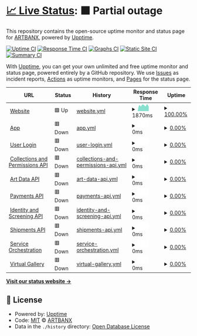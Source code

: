 # [📈 Live Status](https://status.artbanx.io): <!--live status--> **🟧 Partial outage**

This repository contains the open-source uptime monitor and status page for [ARTBANX](https://artbanx.io), powered by [Upptime](https://github.com/upptime/upptime).

[![Uptime CI](https://github.com/artbanx-monitoring/status-page/workflows/Uptime%20CI/badge.svg)](https://github.com/artbanx-monitoring/status-page/actions?query=workflow%3A%22Uptime+CI%22)
[![Response Time CI](https://github.com/artbanx-monitoring/status-page/workflows/Response%20Time%20CI/badge.svg)](https://github.com/artbanx-monitoring/status-page/actions?query=workflow%3A%22Response+Time+CI%22)
[![Graphs CI](https://github.com/artbanx-monitoring/status-page/workflows/Graphs%20CI/badge.svg)](https://github.com/artbanx-monitoring/status-page/actions?query=workflow%3A%22Graphs+CI%22)
[![Static Site CI](https://github.com/artbanx-monitoring/status-page/workflows/Static%20Site%20CI/badge.svg)](https://github.com/artbanx-monitoring/status-page/actions?query=workflow%3A%22Static+Site+CI%22)
[![Summary CI](https://github.com/artbanx-monitoring/status-page/workflows/Summary%20CI/badge.svg)](https://github.com/artbanx-monitoring/status-page/actions?query=workflow%3A%22Summary+CI%22)

With [Upptime](https://upptime.js.org), you can get your own unlimited and free uptime monitor and status page, powered entirely by a GitHub repository. We use [Issues](https://github.com/artbanx-monitoring/status-page/issues) as incident reports, [Actions](https://github.com/artbanx-monitoring/status-page/actions) as uptime monitors, and [Pages](https://status.artbanx.io) for the status page.

<!--start: status pages-->
<!-- This summary is generated by Upptime (https://github.com/upptime/upptime) -->
<!-- Do not edit this manually, your changes will be overwritten -->
<!-- prettier-ignore -->
| URL | Status | History | Response Time | Uptime |
| --- | ------ | ------- | ------------- | ------ |
| <img alt="" src="https://icons.duckduckgo.com/ip3/artbanx.io.ico" height="13"> [Website](https://artbanx.io) | 🟩 Up | [website.yml](https://github.com/artbanx-monitoring/status-page/commits/HEAD/history/website.yml) | <details><summary><img alt="Response time graph" src="./graphs/website/response-time-week.png" height="20"> 1870ms</summary><br><a href="https://status.artbanx.io/history/website"><img alt="Response time 1648" src="https://img.shields.io/endpoint?url=https%3A%2F%2Fraw.githubusercontent.com%2Fartbanx-monitoring%2Fstatus-page%2FHEAD%2Fapi%2Fwebsite%2Fresponse-time.json"></a><br><a href="https://status.artbanx.io/history/website"><img alt="24-hour response time 1464" src="https://img.shields.io/endpoint?url=https%3A%2F%2Fraw.githubusercontent.com%2Fartbanx-monitoring%2Fstatus-page%2FHEAD%2Fapi%2Fwebsite%2Fresponse-time-day.json"></a><br><a href="https://status.artbanx.io/history/website"><img alt="7-day response time 1870" src="https://img.shields.io/endpoint?url=https%3A%2F%2Fraw.githubusercontent.com%2Fartbanx-monitoring%2Fstatus-page%2FHEAD%2Fapi%2Fwebsite%2Fresponse-time-week.json"></a><br><a href="https://status.artbanx.io/history/website"><img alt="30-day response time 1829" src="https://img.shields.io/endpoint?url=https%3A%2F%2Fraw.githubusercontent.com%2Fartbanx-monitoring%2Fstatus-page%2FHEAD%2Fapi%2Fwebsite%2Fresponse-time-month.json"></a><br><a href="https://status.artbanx.io/history/website"><img alt="1-year response time 1852" src="https://img.shields.io/endpoint?url=https%3A%2F%2Fraw.githubusercontent.com%2Fartbanx-monitoring%2Fstatus-page%2FHEAD%2Fapi%2Fwebsite%2Fresponse-time-year.json"></a></details> | <details><summary><a href="https://status.artbanx.io/history/website">100.00%</a></summary><a href="https://status.artbanx.io/history/website"><img alt="All-time uptime 99.96%" src="https://img.shields.io/endpoint?url=https%3A%2F%2Fraw.githubusercontent.com%2Fartbanx-monitoring%2Fstatus-page%2FHEAD%2Fapi%2Fwebsite%2Fuptime.json"></a><br><a href="https://status.artbanx.io/history/website"><img alt="24-hour uptime 100.00%" src="https://img.shields.io/endpoint?url=https%3A%2F%2Fraw.githubusercontent.com%2Fartbanx-monitoring%2Fstatus-page%2FHEAD%2Fapi%2Fwebsite%2Fuptime-day.json"></a><br><a href="https://status.artbanx.io/history/website"><img alt="7-day uptime 100.00%" src="https://img.shields.io/endpoint?url=https%3A%2F%2Fraw.githubusercontent.com%2Fartbanx-monitoring%2Fstatus-page%2FHEAD%2Fapi%2Fwebsite%2Fuptime-week.json"></a><br><a href="https://status.artbanx.io/history/website"><img alt="30-day uptime 100.00%" src="https://img.shields.io/endpoint?url=https%3A%2F%2Fraw.githubusercontent.com%2Fartbanx-monitoring%2Fstatus-page%2FHEAD%2Fapi%2Fwebsite%2Fuptime-month.json"></a><br><a href="https://status.artbanx.io/history/website"><img alt="1-year uptime 99.92%" src="https://img.shields.io/endpoint?url=https%3A%2F%2Fraw.githubusercontent.com%2Fartbanx-monitoring%2Fstatus-page%2FHEAD%2Fapi%2Fwebsite%2Fuptime-year.json"></a></details>
| <img alt="" src="https://icons.duckduckgo.com/ip3/app.artbanx.io.ico" height="13"> [App](https://app.artbanx.io) | 🟥 Down | [app.yml](https://github.com/artbanx-monitoring/status-page/commits/HEAD/history/app.yml) | <details><summary><img alt="Response time graph" src="./graphs/app/response-time-week.png" height="20"> 0ms</summary><br><a href="https://status.artbanx.io/history/app"><img alt="Response time 692" src="https://img.shields.io/endpoint?url=https%3A%2F%2Fraw.githubusercontent.com%2Fartbanx-monitoring%2Fstatus-page%2FHEAD%2Fapi%2Fapp%2Fresponse-time.json"></a><br><a href="https://status.artbanx.io/history/app"><img alt="24-hour response time 0" src="https://img.shields.io/endpoint?url=https%3A%2F%2Fraw.githubusercontent.com%2Fartbanx-monitoring%2Fstatus-page%2FHEAD%2Fapi%2Fapp%2Fresponse-time-day.json"></a><br><a href="https://status.artbanx.io/history/app"><img alt="7-day response time 0" src="https://img.shields.io/endpoint?url=https%3A%2F%2Fraw.githubusercontent.com%2Fartbanx-monitoring%2Fstatus-page%2FHEAD%2Fapi%2Fapp%2Fresponse-time-week.json"></a><br><a href="https://status.artbanx.io/history/app"><img alt="30-day response time 0" src="https://img.shields.io/endpoint?url=https%3A%2F%2Fraw.githubusercontent.com%2Fartbanx-monitoring%2Fstatus-page%2FHEAD%2Fapi%2Fapp%2Fresponse-time-month.json"></a><br><a href="https://status.artbanx.io/history/app"><img alt="1-year response time 524" src="https://img.shields.io/endpoint?url=https%3A%2F%2Fraw.githubusercontent.com%2Fartbanx-monitoring%2Fstatus-page%2FHEAD%2Fapi%2Fapp%2Fresponse-time-year.json"></a></details> | <details><summary><a href="https://status.artbanx.io/history/app">0.00%</a></summary><a href="https://status.artbanx.io/history/app"><img alt="All-time uptime 41.71%" src="https://img.shields.io/endpoint?url=https%3A%2F%2Fraw.githubusercontent.com%2Fartbanx-monitoring%2Fstatus-page%2FHEAD%2Fapi%2Fapp%2Fuptime.json"></a><br><a href="https://status.artbanx.io/history/app"><img alt="24-hour uptime 0.00%" src="https://img.shields.io/endpoint?url=https%3A%2F%2Fraw.githubusercontent.com%2Fartbanx-monitoring%2Fstatus-page%2FHEAD%2Fapi%2Fapp%2Fuptime-day.json"></a><br><a href="https://status.artbanx.io/history/app"><img alt="7-day uptime 0.00%" src="https://img.shields.io/endpoint?url=https%3A%2F%2Fraw.githubusercontent.com%2Fartbanx-monitoring%2Fstatus-page%2FHEAD%2Fapi%2Fapp%2Fuptime-week.json"></a><br><a href="https://status.artbanx.io/history/app"><img alt="30-day uptime 7.96%" src="https://img.shields.io/endpoint?url=https%3A%2F%2Fraw.githubusercontent.com%2Fartbanx-monitoring%2Fstatus-page%2FHEAD%2Fapi%2Fapp%2Fuptime-month.json"></a><br><a href="https://status.artbanx.io/history/app"><img alt="1-year uptime 0.00%" src="https://img.shields.io/endpoint?url=https%3A%2F%2Fraw.githubusercontent.com%2Fartbanx-monitoring%2Fstatus-page%2FHEAD%2Fapi%2Fapp%2Fuptime-year.json"></a></details>
| <img alt="" src="https://icons.duckduckgo.com/ip3/app.artbanx.io.ico" height="13"> [User Login](https://app.artbanx.io/auth/rest/public/authentication/password/check) | 🟥 Down | [user-login.yml](https://github.com/artbanx-monitoring/status-page/commits/HEAD/history/user-login.yml) | <details><summary><img alt="Response time graph" src="./graphs/user-login/response-time-week.png" height="20"> 0ms</summary><br><a href="https://status.artbanx.io/history/user-login"><img alt="Response time 370" src="https://img.shields.io/endpoint?url=https%3A%2F%2Fraw.githubusercontent.com%2Fartbanx-monitoring%2Fstatus-page%2FHEAD%2Fapi%2Fuser-login%2Fresponse-time.json"></a><br><a href="https://status.artbanx.io/history/user-login"><img alt="24-hour response time 0" src="https://img.shields.io/endpoint?url=https%3A%2F%2Fraw.githubusercontent.com%2Fartbanx-monitoring%2Fstatus-page%2FHEAD%2Fapi%2Fuser-login%2Fresponse-time-day.json"></a><br><a href="https://status.artbanx.io/history/user-login"><img alt="7-day response time 0" src="https://img.shields.io/endpoint?url=https%3A%2F%2Fraw.githubusercontent.com%2Fartbanx-monitoring%2Fstatus-page%2FHEAD%2Fapi%2Fuser-login%2Fresponse-time-week.json"></a><br><a href="https://status.artbanx.io/history/user-login"><img alt="30-day response time 0" src="https://img.shields.io/endpoint?url=https%3A%2F%2Fraw.githubusercontent.com%2Fartbanx-monitoring%2Fstatus-page%2FHEAD%2Fapi%2Fuser-login%2Fresponse-time-month.json"></a><br><a href="https://status.artbanx.io/history/user-login"><img alt="1-year response time 347" src="https://img.shields.io/endpoint?url=https%3A%2F%2Fraw.githubusercontent.com%2Fartbanx-monitoring%2Fstatus-page%2FHEAD%2Fapi%2Fuser-login%2Fresponse-time-year.json"></a></details> | <details><summary><a href="https://status.artbanx.io/history/user-login">0.00%</a></summary><a href="https://status.artbanx.io/history/user-login"><img alt="All-time uptime 41.71%" src="https://img.shields.io/endpoint?url=https%3A%2F%2Fraw.githubusercontent.com%2Fartbanx-monitoring%2Fstatus-page%2FHEAD%2Fapi%2Fuser-login%2Fuptime.json"></a><br><a href="https://status.artbanx.io/history/user-login"><img alt="24-hour uptime 0.00%" src="https://img.shields.io/endpoint?url=https%3A%2F%2Fraw.githubusercontent.com%2Fartbanx-monitoring%2Fstatus-page%2FHEAD%2Fapi%2Fuser-login%2Fuptime-day.json"></a><br><a href="https://status.artbanx.io/history/user-login"><img alt="7-day uptime 0.00%" src="https://img.shields.io/endpoint?url=https%3A%2F%2Fraw.githubusercontent.com%2Fartbanx-monitoring%2Fstatus-page%2FHEAD%2Fapi%2Fuser-login%2Fuptime-week.json"></a><br><a href="https://status.artbanx.io/history/user-login"><img alt="30-day uptime 7.96%" src="https://img.shields.io/endpoint?url=https%3A%2F%2Fraw.githubusercontent.com%2Fartbanx-monitoring%2Fstatus-page%2FHEAD%2Fapi%2Fuser-login%2Fuptime-month.json"></a><br><a href="https://status.artbanx.io/history/user-login"><img alt="1-year uptime 0.00%" src="https://img.shields.io/endpoint?url=https%3A%2F%2Fraw.githubusercontent.com%2Fartbanx-monitoring%2Fstatus-page%2FHEAD%2Fapi%2Fuser-login%2Fuptime-year.json"></a></details>
| <img alt="" src="https://icons.duckduckgo.com/ip3/app.artbanx.io.ico" height="13"> [Collections and Permissions API](https://app.artbanx.io/health/front-api/) | 🟥 Down | [collections-and-permissions-api.yml](https://github.com/artbanx-monitoring/status-page/commits/HEAD/history/collections-and-permissions-api.yml) | <details><summary><img alt="Response time graph" src="./graphs/collections-and-permissions-api/response-time-week.png" height="20"> 0ms</summary><br><a href="https://status.artbanx.io/history/collections-and-permissions-api"><img alt="Response time 369" src="https://img.shields.io/endpoint?url=https%3A%2F%2Fraw.githubusercontent.com%2Fartbanx-monitoring%2Fstatus-page%2FHEAD%2Fapi%2Fcollections-and-permissions-api%2Fresponse-time.json"></a><br><a href="https://status.artbanx.io/history/collections-and-permissions-api"><img alt="24-hour response time 0" src="https://img.shields.io/endpoint?url=https%3A%2F%2Fraw.githubusercontent.com%2Fartbanx-monitoring%2Fstatus-page%2FHEAD%2Fapi%2Fcollections-and-permissions-api%2Fresponse-time-day.json"></a><br><a href="https://status.artbanx.io/history/collections-and-permissions-api"><img alt="7-day response time 0" src="https://img.shields.io/endpoint?url=https%3A%2F%2Fraw.githubusercontent.com%2Fartbanx-monitoring%2Fstatus-page%2FHEAD%2Fapi%2Fcollections-and-permissions-api%2Fresponse-time-week.json"></a><br><a href="https://status.artbanx.io/history/collections-and-permissions-api"><img alt="30-day response time 0" src="https://img.shields.io/endpoint?url=https%3A%2F%2Fraw.githubusercontent.com%2Fartbanx-monitoring%2Fstatus-page%2FHEAD%2Fapi%2Fcollections-and-permissions-api%2Fresponse-time-month.json"></a><br><a href="https://status.artbanx.io/history/collections-and-permissions-api"><img alt="1-year response time 347" src="https://img.shields.io/endpoint?url=https%3A%2F%2Fraw.githubusercontent.com%2Fartbanx-monitoring%2Fstatus-page%2FHEAD%2Fapi%2Fcollections-and-permissions-api%2Fresponse-time-year.json"></a></details> | <details><summary><a href="https://status.artbanx.io/history/collections-and-permissions-api">0.00%</a></summary><a href="https://status.artbanx.io/history/collections-and-permissions-api"><img alt="All-time uptime 42.72%" src="https://img.shields.io/endpoint?url=https%3A%2F%2Fraw.githubusercontent.com%2Fartbanx-monitoring%2Fstatus-page%2FHEAD%2Fapi%2Fcollections-and-permissions-api%2Fuptime.json"></a><br><a href="https://status.artbanx.io/history/collections-and-permissions-api"><img alt="24-hour uptime 0.00%" src="https://img.shields.io/endpoint?url=https%3A%2F%2Fraw.githubusercontent.com%2Fartbanx-monitoring%2Fstatus-page%2FHEAD%2Fapi%2Fcollections-and-permissions-api%2Fuptime-day.json"></a><br><a href="https://status.artbanx.io/history/collections-and-permissions-api"><img alt="7-day uptime 0.00%" src="https://img.shields.io/endpoint?url=https%3A%2F%2Fraw.githubusercontent.com%2Fartbanx-monitoring%2Fstatus-page%2FHEAD%2Fapi%2Fcollections-and-permissions-api%2Fuptime-week.json"></a><br><a href="https://status.artbanx.io/history/collections-and-permissions-api"><img alt="30-day uptime 7.96%" src="https://img.shields.io/endpoint?url=https%3A%2F%2Fraw.githubusercontent.com%2Fartbanx-monitoring%2Fstatus-page%2FHEAD%2Fapi%2Fcollections-and-permissions-api%2Fuptime-month.json"></a><br><a href="https://status.artbanx.io/history/collections-and-permissions-api"><img alt="1-year uptime 0.00%" src="https://img.shields.io/endpoint?url=https%3A%2F%2Fraw.githubusercontent.com%2Fartbanx-monitoring%2Fstatus-page%2FHEAD%2Fapi%2Fcollections-and-permissions-api%2Fuptime-year.json"></a></details>
| <img alt="" src="https://icons.duckduckgo.com/ip3/app.artbanx.io.ico" height="13"> [Art Data API](https://app.artbanx.io/health/art-data-api/) | 🟥 Down | [art-data-api.yml](https://github.com/artbanx-monitoring/status-page/commits/HEAD/history/art-data-api.yml) | <details><summary><img alt="Response time graph" src="./graphs/art-data-api/response-time-week.png" height="20"> 0ms</summary><br><a href="https://status.artbanx.io/history/art-data-api"><img alt="Response time 319" src="https://img.shields.io/endpoint?url=https%3A%2F%2Fraw.githubusercontent.com%2Fartbanx-monitoring%2Fstatus-page%2FHEAD%2Fapi%2Fart-data-api%2Fresponse-time.json"></a><br><a href="https://status.artbanx.io/history/art-data-api"><img alt="24-hour response time 0" src="https://img.shields.io/endpoint?url=https%3A%2F%2Fraw.githubusercontent.com%2Fartbanx-monitoring%2Fstatus-page%2FHEAD%2Fapi%2Fart-data-api%2Fresponse-time-day.json"></a><br><a href="https://status.artbanx.io/history/art-data-api"><img alt="7-day response time 0" src="https://img.shields.io/endpoint?url=https%3A%2F%2Fraw.githubusercontent.com%2Fartbanx-monitoring%2Fstatus-page%2FHEAD%2Fapi%2Fart-data-api%2Fresponse-time-week.json"></a><br><a href="https://status.artbanx.io/history/art-data-api"><img alt="30-day response time 0" src="https://img.shields.io/endpoint?url=https%3A%2F%2Fraw.githubusercontent.com%2Fartbanx-monitoring%2Fstatus-page%2FHEAD%2Fapi%2Fart-data-api%2Fresponse-time-month.json"></a><br><a href="https://status.artbanx.io/history/art-data-api"><img alt="1-year response time 347" src="https://img.shields.io/endpoint?url=https%3A%2F%2Fraw.githubusercontent.com%2Fartbanx-monitoring%2Fstatus-page%2FHEAD%2Fapi%2Fart-data-api%2Fresponse-time-year.json"></a></details> | <details><summary><a href="https://status.artbanx.io/history/art-data-api">0.00%</a></summary><a href="https://status.artbanx.io/history/art-data-api"><img alt="All-time uptime 42.72%" src="https://img.shields.io/endpoint?url=https%3A%2F%2Fraw.githubusercontent.com%2Fartbanx-monitoring%2Fstatus-page%2FHEAD%2Fapi%2Fart-data-api%2Fuptime.json"></a><br><a href="https://status.artbanx.io/history/art-data-api"><img alt="24-hour uptime 0.00%" src="https://img.shields.io/endpoint?url=https%3A%2F%2Fraw.githubusercontent.com%2Fartbanx-monitoring%2Fstatus-page%2FHEAD%2Fapi%2Fart-data-api%2Fuptime-day.json"></a><br><a href="https://status.artbanx.io/history/art-data-api"><img alt="7-day uptime 0.00%" src="https://img.shields.io/endpoint?url=https%3A%2F%2Fraw.githubusercontent.com%2Fartbanx-monitoring%2Fstatus-page%2FHEAD%2Fapi%2Fart-data-api%2Fuptime-week.json"></a><br><a href="https://status.artbanx.io/history/art-data-api"><img alt="30-day uptime 7.96%" src="https://img.shields.io/endpoint?url=https%3A%2F%2Fraw.githubusercontent.com%2Fartbanx-monitoring%2Fstatus-page%2FHEAD%2Fapi%2Fart-data-api%2Fuptime-month.json"></a><br><a href="https://status.artbanx.io/history/art-data-api"><img alt="1-year uptime 0.00%" src="https://img.shields.io/endpoint?url=https%3A%2F%2Fraw.githubusercontent.com%2Fartbanx-monitoring%2Fstatus-page%2FHEAD%2Fapi%2Fart-data-api%2Fuptime-year.json"></a></details>
| <img alt="" src="https://icons.duckduckgo.com/ip3/app.artbanx.io.ico" height="13"> [Payments API](https://app.artbanx.io/health/payment/) | 🟥 Down | [payments-api.yml](https://github.com/artbanx-monitoring/status-page/commits/HEAD/history/payments-api.yml) | <details><summary><img alt="Response time graph" src="./graphs/payments-api/response-time-week.png" height="20"> 0ms</summary><br><a href="https://status.artbanx.io/history/payments-api"><img alt="Response time 318" src="https://img.shields.io/endpoint?url=https%3A%2F%2Fraw.githubusercontent.com%2Fartbanx-monitoring%2Fstatus-page%2FHEAD%2Fapi%2Fpayments-api%2Fresponse-time.json"></a><br><a href="https://status.artbanx.io/history/payments-api"><img alt="24-hour response time 0" src="https://img.shields.io/endpoint?url=https%3A%2F%2Fraw.githubusercontent.com%2Fartbanx-monitoring%2Fstatus-page%2FHEAD%2Fapi%2Fpayments-api%2Fresponse-time-day.json"></a><br><a href="https://status.artbanx.io/history/payments-api"><img alt="7-day response time 0" src="https://img.shields.io/endpoint?url=https%3A%2F%2Fraw.githubusercontent.com%2Fartbanx-monitoring%2Fstatus-page%2FHEAD%2Fapi%2Fpayments-api%2Fresponse-time-week.json"></a><br><a href="https://status.artbanx.io/history/payments-api"><img alt="30-day response time 0" src="https://img.shields.io/endpoint?url=https%3A%2F%2Fraw.githubusercontent.com%2Fartbanx-monitoring%2Fstatus-page%2FHEAD%2Fapi%2Fpayments-api%2Fresponse-time-month.json"></a><br><a href="https://status.artbanx.io/history/payments-api"><img alt="1-year response time 349" src="https://img.shields.io/endpoint?url=https%3A%2F%2Fraw.githubusercontent.com%2Fartbanx-monitoring%2Fstatus-page%2FHEAD%2Fapi%2Fpayments-api%2Fresponse-time-year.json"></a></details> | <details><summary><a href="https://status.artbanx.io/history/payments-api">0.00%</a></summary><a href="https://status.artbanx.io/history/payments-api"><img alt="All-time uptime 42.75%" src="https://img.shields.io/endpoint?url=https%3A%2F%2Fraw.githubusercontent.com%2Fartbanx-monitoring%2Fstatus-page%2FHEAD%2Fapi%2Fpayments-api%2Fuptime.json"></a><br><a href="https://status.artbanx.io/history/payments-api"><img alt="24-hour uptime 0.00%" src="https://img.shields.io/endpoint?url=https%3A%2F%2Fraw.githubusercontent.com%2Fartbanx-monitoring%2Fstatus-page%2FHEAD%2Fapi%2Fpayments-api%2Fuptime-day.json"></a><br><a href="https://status.artbanx.io/history/payments-api"><img alt="7-day uptime 0.00%" src="https://img.shields.io/endpoint?url=https%3A%2F%2Fraw.githubusercontent.com%2Fartbanx-monitoring%2Fstatus-page%2FHEAD%2Fapi%2Fpayments-api%2Fuptime-week.json"></a><br><a href="https://status.artbanx.io/history/payments-api"><img alt="30-day uptime 7.96%" src="https://img.shields.io/endpoint?url=https%3A%2F%2Fraw.githubusercontent.com%2Fartbanx-monitoring%2Fstatus-page%2FHEAD%2Fapi%2Fpayments-api%2Fuptime-month.json"></a><br><a href="https://status.artbanx.io/history/payments-api"><img alt="1-year uptime 0.00%" src="https://img.shields.io/endpoint?url=https%3A%2F%2Fraw.githubusercontent.com%2Fartbanx-monitoring%2Fstatus-page%2FHEAD%2Fapi%2Fpayments-api%2Fuptime-year.json"></a></details>
| <img alt="" src="https://icons.duckduckgo.com/ip3/app.artbanx.io.ico" height="13"> [Identity and Screening API](https://app.artbanx.io/health/kyc/) | 🟥 Down | [identity-and-screening-api.yml](https://github.com/artbanx-monitoring/status-page/commits/HEAD/history/identity-and-screening-api.yml) | <details><summary><img alt="Response time graph" src="./graphs/identity-and-screening-api/response-time-week.png" height="20"> 0ms</summary><br><a href="https://status.artbanx.io/history/identity-and-screening-api"><img alt="Response time 320" src="https://img.shields.io/endpoint?url=https%3A%2F%2Fraw.githubusercontent.com%2Fartbanx-monitoring%2Fstatus-page%2FHEAD%2Fapi%2Fidentity-and-screening-api%2Fresponse-time.json"></a><br><a href="https://status.artbanx.io/history/identity-and-screening-api"><img alt="24-hour response time 0" src="https://img.shields.io/endpoint?url=https%3A%2F%2Fraw.githubusercontent.com%2Fartbanx-monitoring%2Fstatus-page%2FHEAD%2Fapi%2Fidentity-and-screening-api%2Fresponse-time-day.json"></a><br><a href="https://status.artbanx.io/history/identity-and-screening-api"><img alt="7-day response time 0" src="https://img.shields.io/endpoint?url=https%3A%2F%2Fraw.githubusercontent.com%2Fartbanx-monitoring%2Fstatus-page%2FHEAD%2Fapi%2Fidentity-and-screening-api%2Fresponse-time-week.json"></a><br><a href="https://status.artbanx.io/history/identity-and-screening-api"><img alt="30-day response time 0" src="https://img.shields.io/endpoint?url=https%3A%2F%2Fraw.githubusercontent.com%2Fartbanx-monitoring%2Fstatus-page%2FHEAD%2Fapi%2Fidentity-and-screening-api%2Fresponse-time-month.json"></a><br><a href="https://status.artbanx.io/history/identity-and-screening-api"><img alt="1-year response time 347" src="https://img.shields.io/endpoint?url=https%3A%2F%2Fraw.githubusercontent.com%2Fartbanx-monitoring%2Fstatus-page%2FHEAD%2Fapi%2Fidentity-and-screening-api%2Fresponse-time-year.json"></a></details> | <details><summary><a href="https://status.artbanx.io/history/identity-and-screening-api">0.00%</a></summary><a href="https://status.artbanx.io/history/identity-and-screening-api"><img alt="All-time uptime 42.75%" src="https://img.shields.io/endpoint?url=https%3A%2F%2Fraw.githubusercontent.com%2Fartbanx-monitoring%2Fstatus-page%2FHEAD%2Fapi%2Fidentity-and-screening-api%2Fuptime.json"></a><br><a href="https://status.artbanx.io/history/identity-and-screening-api"><img alt="24-hour uptime 0.00%" src="https://img.shields.io/endpoint?url=https%3A%2F%2Fraw.githubusercontent.com%2Fartbanx-monitoring%2Fstatus-page%2FHEAD%2Fapi%2Fidentity-and-screening-api%2Fuptime-day.json"></a><br><a href="https://status.artbanx.io/history/identity-and-screening-api"><img alt="7-day uptime 0.00%" src="https://img.shields.io/endpoint?url=https%3A%2F%2Fraw.githubusercontent.com%2Fartbanx-monitoring%2Fstatus-page%2FHEAD%2Fapi%2Fidentity-and-screening-api%2Fuptime-week.json"></a><br><a href="https://status.artbanx.io/history/identity-and-screening-api"><img alt="30-day uptime 7.96%" src="https://img.shields.io/endpoint?url=https%3A%2F%2Fraw.githubusercontent.com%2Fartbanx-monitoring%2Fstatus-page%2FHEAD%2Fapi%2Fidentity-and-screening-api%2Fuptime-month.json"></a><br><a href="https://status.artbanx.io/history/identity-and-screening-api"><img alt="1-year uptime 0.00%" src="https://img.shields.io/endpoint?url=https%3A%2F%2Fraw.githubusercontent.com%2Fartbanx-monitoring%2Fstatus-page%2FHEAD%2Fapi%2Fidentity-and-screening-api%2Fuptime-year.json"></a></details>
| <img alt="" src="https://icons.duckduckgo.com/ip3/app.artbanx.io.ico" height="13"> [Shipments API](https://app.artbanx.io/health/shipping/) | 🟥 Down | [shipments-api.yml](https://github.com/artbanx-monitoring/status-page/commits/HEAD/history/shipments-api.yml) | <details><summary><img alt="Response time graph" src="./graphs/shipments-api/response-time-week.png" height="20"> 0ms</summary><br><a href="https://status.artbanx.io/history/shipments-api"><img alt="Response time 339" src="https://img.shields.io/endpoint?url=https%3A%2F%2Fraw.githubusercontent.com%2Fartbanx-monitoring%2Fstatus-page%2FHEAD%2Fapi%2Fshipments-api%2Fresponse-time.json"></a><br><a href="https://status.artbanx.io/history/shipments-api"><img alt="24-hour response time 0" src="https://img.shields.io/endpoint?url=https%3A%2F%2Fraw.githubusercontent.com%2Fartbanx-monitoring%2Fstatus-page%2FHEAD%2Fapi%2Fshipments-api%2Fresponse-time-day.json"></a><br><a href="https://status.artbanx.io/history/shipments-api"><img alt="7-day response time 0" src="https://img.shields.io/endpoint?url=https%3A%2F%2Fraw.githubusercontent.com%2Fartbanx-monitoring%2Fstatus-page%2FHEAD%2Fapi%2Fshipments-api%2Fresponse-time-week.json"></a><br><a href="https://status.artbanx.io/history/shipments-api"><img alt="30-day response time 0" src="https://img.shields.io/endpoint?url=https%3A%2F%2Fraw.githubusercontent.com%2Fartbanx-monitoring%2Fstatus-page%2FHEAD%2Fapi%2Fshipments-api%2Fresponse-time-month.json"></a><br><a href="https://status.artbanx.io/history/shipments-api"><img alt="1-year response time 347" src="https://img.shields.io/endpoint?url=https%3A%2F%2Fraw.githubusercontent.com%2Fartbanx-monitoring%2Fstatus-page%2FHEAD%2Fapi%2Fshipments-api%2Fresponse-time-year.json"></a></details> | <details><summary><a href="https://status.artbanx.io/history/shipments-api">0.00%</a></summary><a href="https://status.artbanx.io/history/shipments-api"><img alt="All-time uptime 42.75%" src="https://img.shields.io/endpoint?url=https%3A%2F%2Fraw.githubusercontent.com%2Fartbanx-monitoring%2Fstatus-page%2FHEAD%2Fapi%2Fshipments-api%2Fuptime.json"></a><br><a href="https://status.artbanx.io/history/shipments-api"><img alt="24-hour uptime 0.00%" src="https://img.shields.io/endpoint?url=https%3A%2F%2Fraw.githubusercontent.com%2Fartbanx-monitoring%2Fstatus-page%2FHEAD%2Fapi%2Fshipments-api%2Fuptime-day.json"></a><br><a href="https://status.artbanx.io/history/shipments-api"><img alt="7-day uptime 0.00%" src="https://img.shields.io/endpoint?url=https%3A%2F%2Fraw.githubusercontent.com%2Fartbanx-monitoring%2Fstatus-page%2FHEAD%2Fapi%2Fshipments-api%2Fuptime-week.json"></a><br><a href="https://status.artbanx.io/history/shipments-api"><img alt="30-day uptime 7.96%" src="https://img.shields.io/endpoint?url=https%3A%2F%2Fraw.githubusercontent.com%2Fartbanx-monitoring%2Fstatus-page%2FHEAD%2Fapi%2Fshipments-api%2Fuptime-month.json"></a><br><a href="https://status.artbanx.io/history/shipments-api"><img alt="1-year uptime 0.00%" src="https://img.shields.io/endpoint?url=https%3A%2F%2Fraw.githubusercontent.com%2Fartbanx-monitoring%2Fstatus-page%2FHEAD%2Fapi%2Fshipments-api%2Fuptime-year.json"></a></details>
| <img alt="" src="https://icons.duckduckgo.com/ip3/app.artbanx.io.ico" height="13"> [Service Orchestration](https://app.artbanx.io/health/offering/) | 🟥 Down | [service-orchestration.yml](https://github.com/artbanx-monitoring/status-page/commits/HEAD/history/service-orchestration.yml) | <details><summary><img alt="Response time graph" src="./graphs/service-orchestration/response-time-week.png" height="20"> 0ms</summary><br><a href="https://status.artbanx.io/history/service-orchestration"><img alt="Response time 342" src="https://img.shields.io/endpoint?url=https%3A%2F%2Fraw.githubusercontent.com%2Fartbanx-monitoring%2Fstatus-page%2FHEAD%2Fapi%2Fservice-orchestration%2Fresponse-time.json"></a><br><a href="https://status.artbanx.io/history/service-orchestration"><img alt="24-hour response time 0" src="https://img.shields.io/endpoint?url=https%3A%2F%2Fraw.githubusercontent.com%2Fartbanx-monitoring%2Fstatus-page%2FHEAD%2Fapi%2Fservice-orchestration%2Fresponse-time-day.json"></a><br><a href="https://status.artbanx.io/history/service-orchestration"><img alt="7-day response time 0" src="https://img.shields.io/endpoint?url=https%3A%2F%2Fraw.githubusercontent.com%2Fartbanx-monitoring%2Fstatus-page%2FHEAD%2Fapi%2Fservice-orchestration%2Fresponse-time-week.json"></a><br><a href="https://status.artbanx.io/history/service-orchestration"><img alt="30-day response time 0" src="https://img.shields.io/endpoint?url=https%3A%2F%2Fraw.githubusercontent.com%2Fartbanx-monitoring%2Fstatus-page%2FHEAD%2Fapi%2Fservice-orchestration%2Fresponse-time-month.json"></a><br><a href="https://status.artbanx.io/history/service-orchestration"><img alt="1-year response time 348" src="https://img.shields.io/endpoint?url=https%3A%2F%2Fraw.githubusercontent.com%2Fartbanx-monitoring%2Fstatus-page%2FHEAD%2Fapi%2Fservice-orchestration%2Fresponse-time-year.json"></a></details> | <details><summary><a href="https://status.artbanx.io/history/service-orchestration">0.00%</a></summary><a href="https://status.artbanx.io/history/service-orchestration"><img alt="All-time uptime 42.75%" src="https://img.shields.io/endpoint?url=https%3A%2F%2Fraw.githubusercontent.com%2Fartbanx-monitoring%2Fstatus-page%2FHEAD%2Fapi%2Fservice-orchestration%2Fuptime.json"></a><br><a href="https://status.artbanx.io/history/service-orchestration"><img alt="24-hour uptime 0.00%" src="https://img.shields.io/endpoint?url=https%3A%2F%2Fraw.githubusercontent.com%2Fartbanx-monitoring%2Fstatus-page%2FHEAD%2Fapi%2Fservice-orchestration%2Fuptime-day.json"></a><br><a href="https://status.artbanx.io/history/service-orchestration"><img alt="7-day uptime 0.00%" src="https://img.shields.io/endpoint?url=https%3A%2F%2Fraw.githubusercontent.com%2Fartbanx-monitoring%2Fstatus-page%2FHEAD%2Fapi%2Fservice-orchestration%2Fuptime-week.json"></a><br><a href="https://status.artbanx.io/history/service-orchestration"><img alt="30-day uptime 7.96%" src="https://img.shields.io/endpoint?url=https%3A%2F%2Fraw.githubusercontent.com%2Fartbanx-monitoring%2Fstatus-page%2FHEAD%2Fapi%2Fservice-orchestration%2Fuptime-month.json"></a><br><a href="https://status.artbanx.io/history/service-orchestration"><img alt="1-year uptime 0.00%" src="https://img.shields.io/endpoint?url=https%3A%2F%2Fraw.githubusercontent.com%2Fartbanx-monitoring%2Fstatus-page%2FHEAD%2Fapi%2Fservice-orchestration%2Fuptime-year.json"></a></details>
| <img alt="" src="https://icons.duckduckgo.com/ip3/app.artbanx.io.ico" height="13"> [Virtual Gallery](https://app.artbanx.io/health/virtual-gallery/) | 🟥 Down | [virtual-gallery.yml](https://github.com/artbanx-monitoring/status-page/commits/HEAD/history/virtual-gallery.yml) | <details><summary><img alt="Response time graph" src="./graphs/virtual-gallery/response-time-week.png" height="20"> 0ms</summary><br><a href="https://status.artbanx.io/history/virtual-gallery"><img alt="Response time 342" src="https://img.shields.io/endpoint?url=https%3A%2F%2Fraw.githubusercontent.com%2Fartbanx-monitoring%2Fstatus-page%2FHEAD%2Fapi%2Fvirtual-gallery%2Fresponse-time.json"></a><br><a href="https://status.artbanx.io/history/virtual-gallery"><img alt="24-hour response time 0" src="https://img.shields.io/endpoint?url=https%3A%2F%2Fraw.githubusercontent.com%2Fartbanx-monitoring%2Fstatus-page%2FHEAD%2Fapi%2Fvirtual-gallery%2Fresponse-time-day.json"></a><br><a href="https://status.artbanx.io/history/virtual-gallery"><img alt="7-day response time 0" src="https://img.shields.io/endpoint?url=https%3A%2F%2Fraw.githubusercontent.com%2Fartbanx-monitoring%2Fstatus-page%2FHEAD%2Fapi%2Fvirtual-gallery%2Fresponse-time-week.json"></a><br><a href="https://status.artbanx.io/history/virtual-gallery"><img alt="30-day response time 0" src="https://img.shields.io/endpoint?url=https%3A%2F%2Fraw.githubusercontent.com%2Fartbanx-monitoring%2Fstatus-page%2FHEAD%2Fapi%2Fvirtual-gallery%2Fresponse-time-month.json"></a><br><a href="https://status.artbanx.io/history/virtual-gallery"><img alt="1-year response time 347" src="https://img.shields.io/endpoint?url=https%3A%2F%2Fraw.githubusercontent.com%2Fartbanx-monitoring%2Fstatus-page%2FHEAD%2Fapi%2Fvirtual-gallery%2Fresponse-time-year.json"></a></details> | <details><summary><a href="https://status.artbanx.io/history/virtual-gallery">0.00%</a></summary><a href="https://status.artbanx.io/history/virtual-gallery"><img alt="All-time uptime 42.75%" src="https://img.shields.io/endpoint?url=https%3A%2F%2Fraw.githubusercontent.com%2Fartbanx-monitoring%2Fstatus-page%2FHEAD%2Fapi%2Fvirtual-gallery%2Fuptime.json"></a><br><a href="https://status.artbanx.io/history/virtual-gallery"><img alt="24-hour uptime 0.00%" src="https://img.shields.io/endpoint?url=https%3A%2F%2Fraw.githubusercontent.com%2Fartbanx-monitoring%2Fstatus-page%2FHEAD%2Fapi%2Fvirtual-gallery%2Fuptime-day.json"></a><br><a href="https://status.artbanx.io/history/virtual-gallery"><img alt="7-day uptime 0.00%" src="https://img.shields.io/endpoint?url=https%3A%2F%2Fraw.githubusercontent.com%2Fartbanx-monitoring%2Fstatus-page%2FHEAD%2Fapi%2Fvirtual-gallery%2Fuptime-week.json"></a><br><a href="https://status.artbanx.io/history/virtual-gallery"><img alt="30-day uptime 7.96%" src="https://img.shields.io/endpoint?url=https%3A%2F%2Fraw.githubusercontent.com%2Fartbanx-monitoring%2Fstatus-page%2FHEAD%2Fapi%2Fvirtual-gallery%2Fuptime-month.json"></a><br><a href="https://status.artbanx.io/history/virtual-gallery"><img alt="1-year uptime 0.00%" src="https://img.shields.io/endpoint?url=https%3A%2F%2Fraw.githubusercontent.com%2Fartbanx-monitoring%2Fstatus-page%2FHEAD%2Fapi%2Fvirtual-gallery%2Fuptime-year.json"></a></details>

<!--end: status pages-->

[**Visit our status website →**](https://status.artbanx.io)

## 📄 License

- Powered by: [Upptime](https://github.com/upptime/upptime)
- Code: [MIT](./LICENSE) © [ARTBANX](https://artbanx.io)
- Data in the `./history` directory: [Open Database License](https://opendatacommons.org/licenses/odbl/1-0/)
